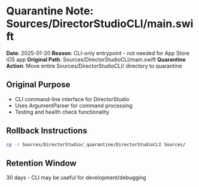 # Quarantine Note: Sources/DirectorStudioCLI/main.swift

**Date**: 2025-01-20
**Reason**: CLI-only entrypoint - not needed for App Store iOS app
**Original Path**: Sources/DirectorStudioCLI/main.swift
**Quarantine Action**: Move entire Sources/DirectorStudioCLI/ directory to quarantine

## Original Purpose
- CLI command-line interface for DirectorStudio
- Uses ArgumentParser for command processing
- Testing and health check functionality

## Rollback Instructions
```bash
cp -r Sources/DirectorStudio/_quarantine/DirectorStudioCLI Sources/
```

## Retention Window
30 days - CLI may be useful for development/debugging

